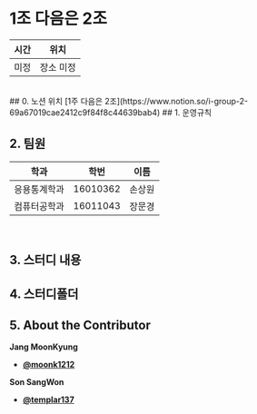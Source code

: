 
# 1조 다음은 2조

| 시간 | 위치 |
|----------|------|
| 미정 | 장소 미정 | 

<br>
## 0. 노션 위치
[1주 다음은 2조](https://www.notion.so/i-group-2-69a67019cae2412c9f84f8c44639bab4)
##  1. 운영규칙 

 
 
<br>
 

## 2. 팀원
| 학과 | 학번 | 이름 |
| ---- | ---- | ---- |
| 응용통계학과     |  16010362    |  손상원   |
| 컴퓨터공학과     |  16011043    |  장문경   |

<br>

## 3. 스터디 내용



 



## 4. 스터디폴더 
## 5. About the Contributor

**Jang MoonKyung**
- [**@moonk1212**](https://github.com/moonk1212)   

**Son SangWon**
- [**@templar137**](https://github.com/templar137)  


